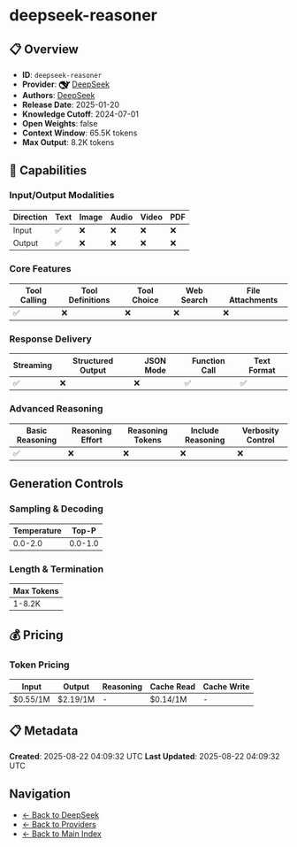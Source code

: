 # deepseek-reasoner

## 📋 Overview

- **ID**: `deepseek-reasoner`
- **Provider**: <img src="../logo.svg" alt="" width="20" height="20" style="vertical-align: middle"> [DeepSeek](../README.md)
- **Authors**: [DeepSeek](../../../authors/deepseek/README.md)
- **Release Date**: 2025-01-20
- **Knowledge Cutoff**: 2024-07-01
- **Open Weights**: false
- **Context Window**: 65.5K tokens
- **Max Output**: 8.2K tokens

## 🎯 Capabilities

### Input/Output Modalities

| Direction | Text | Image | Audio | Video | PDF |
|-----------|------|-------|-------|-------|-----|
| Input     | ✅   | ❌   | ❌   | ❌   | ❌   |
| Output    | ✅   | ❌   | ❌   | ❌   | ❌   |

### Core Features

| Tool Calling | Tool Definitions | Tool Choice | Web Search | File Attachments |
|--------------|------------------|-------------|------------|------------------|
| ✅           | ❌               | ❌          | ❌         | ❌               |

### Response Delivery

| Streaming | Structured Output | JSON Mode | Function Call | Text Format |
|-----------|-------------------|-----------|---------------|--------------|
| ✅        | ❌                | ❌        | ✅            | ✅           |

### Advanced Reasoning

| Basic Reasoning | Reasoning Effort | Reasoning Tokens | Include Reasoning | Verbosity Control |
|-----------------|------------------|------------------|-------------------|-------------------|
| ✅              | ❌               | ❌               | ❌                | ❌                |

## Generation Controls

### Sampling & Decoding

| Temperature | Top-P |
|---|---|
| 0.0-2.0 | 0.0-1.0 |

### Length & Termination

| Max Tokens |
|---|
| 1-8.2K |

## 💰 Pricing

### Token Pricing

| Input | Output | Reasoning | Cache Read | Cache Write |
|-------|--------|-----------|------------|-------------|
| $0.55/1M | $2.19/1M | - | $0.14/1M | - |

## 📋 Metadata

**Created**: 2025-08-22 04:09:32 UTC
**Last Updated**: 2025-08-22 04:09:32 UTC

## Navigation

- [← Back to DeepSeek](../README.md)
- [← Back to Providers](../../README.md)
- [← Back to Main Index](../../../README.md)
